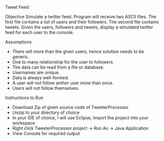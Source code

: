 Tweet Feed

Objective
Simulate a twitter feed. Program will receive two ASCII files. The first file contains a list of users and their
followers. The second file contains tweets. Given the users, followers and tweets, display a simulated twitter feed for each user to the
console.

Assumptions
 - There will more than the given users, hence solution needs to be generic.
 - One to many relationship for the user to followers.
 - The data can be read from a file or database.
 - Usernames are unique. 
 - Data is always well-formed. 
 - A user will not follow anther user more than once. 
 - Users will not follow themselves. 

Instructions to Run
 - Download Zip of given source code of TweeterProcessor
 - Unzip to your directory of choice
 - In your IDE of choice, I will use Eclipse, import the project into your workspace
 - Right click TweeterProcessor project -> Run As -> Java Application
 - View Console for required output
 
 
